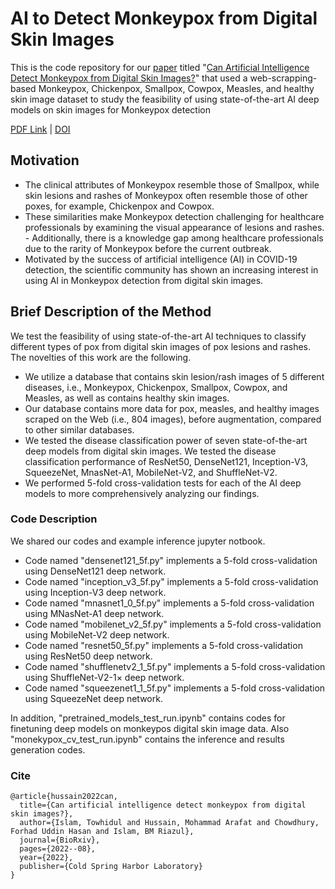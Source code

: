 # AI to Detect Monkeypox from Digital Skin Images

This is the code repository for our [paper](#cite) titled "[Can Artificial Intelligence Detect Monkeypox from
Digital Skin Images?](https://www.biorxiv.org/content/10.1101/2022.08.08.503193v3)" that used a web-scrapping-based Monkeypox, Chickenpox, Smallpox, Cowpox, Measles, and healthy skin image dataset to study the feasibility of using state-of-the-art AI deep models on skin images for Monkeypox detection  

[PDF Link](https://www.biorxiv.org/content/biorxiv/early/2022/08/09/2022.08.08.503193.full.pdf) | [DOI](https://doi.org/10.1101/2022.08.08.503193)

## Motivation

- The clinical attributes of Monkeypox resemble those of Smallpox, while skin lesions and rashes of Monkeypox often resemble those of other poxes, for example, Chickenpox and Cowpox. 
- These similarities make Monkeypox detection challenging for healthcare professionals by examining the visual appearance of lesions and rashes. - Additionally, there is a knowledge gap among healthcare professionals due to the rarity of Monkeypox before the current outbreak. 
- Motivated by the success of artificial intelligence (AI) in COVID-19 detection, the scientific community has shown an increasing interest in using AI in Monkeypox detection from digital skin images.

## Brief Description of the Method
We test the feasibility of using state-of-the-art AI techniques to classify different types of pox from digital skin images of pox lesions and rashes. The novelties of this work are the following.
- We utilize a database that contains skin lesion/rash images of 5 different diseases, i.e., Monkeypox, Chickenpox, Smallpox, Cowpox, and Measles, as well as contains healthy skin images.
- Our database contains more data for pox, measles, and healthy images scraped on the Web (i.e., 804 images), before augmentation, compared to other similar databases.
- We tested the disease classification power of seven state-of-the-art deep models from digital skin images. We tested the disease classification performance of ResNet50, DenseNet121, Inception-V3, SqueezeNet, MnasNet-A1, MobileNet-V2, and ShuffleNet-V2.
- We performed 5-fold cross-validation tests for each of the AI deep models to more comprehensively analyzing our findings.


### Code Description
We shared our codes and example inference jupyter notbook. 
- Code named "densenet121_5f.py" implements a 5-fold cross-validation using DenseNet121 deep network.
- Code named "inception_v3_5f.py" implements a 5-fold cross-validation using Inception-V3 deep network.
- Code named "mnasnet1_0_5f.py" implements a 5-fold cross-validation using MNasNet-A1 deep network.
- Code named "mobilenet_v2_5f.py" implements a 5-fold cross-validation using MobileNet-V2 deep network.
- Code named "resnet50_5f.py" implements a 5-fold cross-validation using ResNet50 deep network.
- Code named "shufflenetv2_1_5f.py" implements a 5-fold cross-validation using ShuffleNet-V2-1× deep network.
- Code named "squeezenet1_1_5f.py" implements a 5-fold cross-validation using SqueezeNet deep network.

In addition, "pretrained_models_test_run.ipynb" contains codes for finetuning deep models on monkeypos digital skin image data. Also "monekypox_cv_test_run.ipynb" contains the inference and results generation codes. 

<a name="cite"></a>
### Cite
```bibtext
@article{hussain2022can,
  title={Can artificial intelligence detect monkeypox from digital skin images?},
  author={Islam, Towhidul and Hussain, Mohammad Arafat and Chowdhury, Forhad Uddin Hasan and Islam, BM Riazul},
  journal={BioRxiv},
  pages={2022--08},
  year={2022},
  publisher={Cold Spring Harbor Laboratory}
}
```
